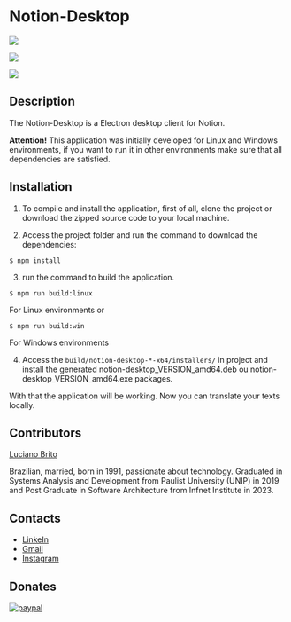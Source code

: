 # Notion-Desktop

![](./assets/images/Notion-PrintScreen.png)

![](./assets/images/Notion-PrintScreen1.png)

![](./assets/images/Notion-PrintScreen2.png)


## Description

The Notion-Desktop is a Electron desktop client for Notion.

**Attention!**
This application was initially developed for Linux and Windows environments, if you want to run it in other environments make sure that all dependencies are satisfied.


## Installation

1. To compile and install the application, first of all, clone the project or download the zipped source code to your local machine.

2. Access the project folder and run the command to download the dependencies:
```
$ npm install
```

3. run the command to build the application.
```
$ npm run build:linux
```
For Linux environments or
```
$ npm run build:win
```
For Windows environments

4. Access the `build/notion-desktop-*-x64/installers/` in project and install the generated notion-desktop_VERSION_amd64.deb ou notion-desktop_VERSION_amd64.exe packages.

With that the application will be working. Now you can translate your texts locally.


## Contributors

[Luciano Brito](https://github.com/lucianobritodev)

Brazilian, married, born in 1991, passionate about technology. Graduated in Systems Analysis and Development from Paulist University (UNIP) in 2019 and Post Graduate in Software Architecture from Infnet Institute in 2023.


## Contacts

- [LinkeIn](https://www.linkedin.com/in/luciano-brito-dev)
- [Gmail](mailto:lucianobrito.dev@gmail.com)
- [Instagram](https://www.instagram.com/lucianobrito.dev)


## Donates

[![paypal](https://www.paypalobjects.com/en_US/i/btn/btn_donateCC_LG.gif)](https://www.paypal.com/donate/?hosted_button_id=SX3L4N89M8ZRW)
